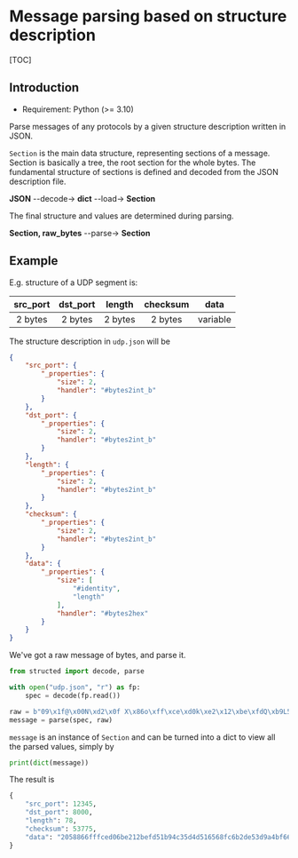 # Message parsing based on structure description

[TOC]

## Introduction

- Requirement: Python (>= 3.10)

Parse messages of any protocols by a given structure description written in JSON.

`Section` is the main data structure, representing sections of a message. Section is basically a tree, the root section for the whole bytes. The fundamental structure of sections is defined and decoded from the JSON description file.

**JSON** --decode-> **dict** --load-> **Section** 

The final structure and values are determined during parsing.

**Section, raw_bytes** --parse-> **Section**


## Example

E.g. structure of a UDP segment is:

src_port | dst_port | length | checksum | data
:-: | :-: | :-: | :-: | :-:
2 bytes | 2 bytes | 2 bytes | 2 bytes | variable

The structure description in `udp.json` will be

```json
{
    "src_port": {
        "_properties": {
            "size": 2,
            "handler": "#bytes2int_b"
        }
    },
    "dst_port": {
        "_properties": {
            "size": 2,
            "handler": "#bytes2int_b"
        }
    },
    "length": {
        "_properties": {
            "size": 2,
            "handler": "#bytes2int_b"
        }
    },
    "checksum": {
        "_properties": {
            "size": 2,
            "handler": "#bytes2int_b"
        }
    },
    "data": {
        "_properties": {
            "size": [
                "#identity",
                "length"
            ],
            "handler": "#bytes2hex"
        }
    }
}
```

We've got a raw message of bytes, and parse it.

```py
from structed import decode, parse

with open("udp.json", "r") as fp:
    spec = decode(fp.read())

raw = b"09\x1f@\x00N\xd2\x0f X\x86o\xff\xce\xd0k\xe2\x12\xbe\xfdQ\xb9L5\xd4\xd5\x16V\x8f\xc6\xb2\xdeS\xd9\xa4\xbff]tz\xa7\xf6=\xa1\xa9)\x82\xf2y\x96\xb0\xf8L\xa9\xc4\xa8z\xf7\xd3 \x88d\xb3\\\x17\xe2\x07\xd5'\x88\xaf\xc2p\xa3Y\xfcI\x8e"
message = parse(spec, raw)
```

`message` is an instance of `Section` and can be turned into a dict to view all the parsed values, simply by

```py
print(dict(message))
```

The result is

```py
{
    "src_port": 12345,
    "dst_port": 8000,
    "length": 78,
    "checksum": 53775,
    "data": "2058866fffced06be212befd51b94c35d4d516568fc6b2de53d9a4bf665d747aa7f63da1a92982f27996b0f84ca9c4a87af7d3208864b35c17e207d52788afc270a359fc498e"
}
```
